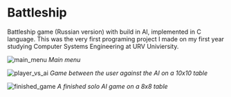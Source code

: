 # Battleship
Battleship game (Russian version) with build in AI, implemented in C language.
This was the very first programing project I made on my first year studying Computer Systems Engineering at URV Univiersity.

![main_menu](https://user-images.githubusercontent.com/17428119/30854319-9a41ad48-a2b1-11e7-84ab-421b60f1ce95.png)
_Main menu_

![player_vs_ai](https://user-images.githubusercontent.com/17428119/30854321-9a45b60e-a2b1-11e7-88a9-b6f93c12aaeb.png)
_Game between the user against the AI on a 10x10 table_

![finished_game](https://user-images.githubusercontent.com/17428119/30854320-9a42c750-a2b1-11e7-8ea5-79f556c78200.png)
_A finished solo AI game on a 8x8 table_
